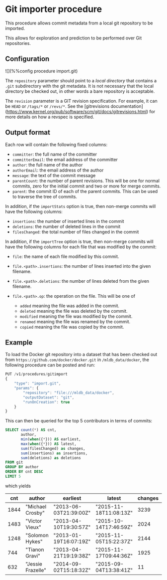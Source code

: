 # Git importer procedure

This procedure allows commit metadata from a local git repository
to be imported.

This allows for exploration and prediction to be performed over Git
repositories.

## Configuration

![](%%config procedure import.git)

The `repository` parameter should point to a *local directory* that
contains a `.git` subdirectory with the git metadata.  It is not
necessary that the local directory be checked out, in other words
a bare repository is acceptable.

The `revision` parameter is a GIT revision specification.  For example,
it can be `HEAD` or `/tags/*` or `/revs/*`.  See the [gitrevisions documentation] (https://www.kernel.org/pub/software/scm/git/docs/gitrevisions.html) for
more details on how a revspec is specified.

## Output format

Each row will contain the following fixed columns:

- `committer`: the full name of the committer
- `committerEmail`: the email address of the committer
- `author`: the full name of the author
- `authorEmail`: the email address of the author
- `message`: the text of the commit message
- `parentCount`: the number of parent revisions.  This will be one for
  normal commits, zero for the initial commit and two or more for
  merge commits.
- `parent`: the commit ID of each of the parent commits.  This can be
  used to traverse the tree of commits.

In addition, if the `importStats` option is true, then non-merge commits
will have the following columns:

- `insertions`: the number of inserted lines in the commit
- `deletions`: the number of deleted lines in the commit
- `filesChanged`: the total number of files changed in the commit

In addition, if the `importTree` option is true, then non-merge commits
will have the following columns for each file that was modified by the
commit:

- `file`: the name of each file modified by this commit.
- `file.<path>.insertions`: the number of lines inserted into the given
  filename.
- `file.<path>.deletions`: the number of lines deleted from the given
  filename.
- `file.<path>.op`: the operation on the file.  This will be one of

  - `added` meaning the file was added in the commit.
  - `deleted` meaning the file was deleted by the commit.
  - `modified` meaning the file was modified by the commit.
  - `renamed` meaning the file was renamed by the commit.
  - `copied` meaning the file was copied by the commit.


## Example

To load the Docker git repository into a dataset that has been checked
out from `https://github.com/docker/docker.git` in `/mldb_data/docker`,
the following procedure can be posted and run:

```javascript
PUT /v1/procedures/gitimport
{
    "type": "import.git",
    "params": {
        "repository": "file:///mldb_data/docker",
        "outputDataset": "git",
        "runOnCreation": true
    }
}

```

This can then be queried for the top 5 contributors in terms of commits:

```sql
SELECT count(*) AS cnt,
       author,
       min(when({*})) AS earliest,
       max(when({*})) AS latest,
       sum(filesChanged) as changes,
       sum(insertions) as insertions,
       sum(deletions) as deletions
FROM git
GROUP BY author
ORDER BY cnt DESC
LIMIT 5
```

which yields


cnt | author | earliest | latest | changes | insertions | deletion 
----|--------|----------|--------|---------|------------|---------------
1844 | "Michael Crosby" | "2013-06-03T21:39:00Z" | "2015-11-18T11:08:13Z" | 3239 | 71376 | 103630 
1483 | "Victor Vieux" | "2013-04-10T19:30:57Z" | "2015-10-14T17:46:59Z" | 2024 | 62727 | 72644 
1248 | "Solomon Hykes" | "2013-01-19T16:07:19Z" | "2015-11-05T15:22:37Z" | 2144 | 48645 | 127953
744 | "Tianon Gravi" | "2013-04-21T19:19:38Z" | "2015-11-17T09:44:36Z" | 1925 | 144679 | 33214
632 | "Jessie Frazelle" | "2014-09-02T15:18:32Z" | "2015-09-04T13:38:41Z" | 11 | 197 | 186 


